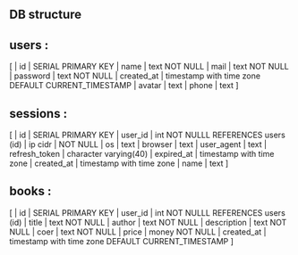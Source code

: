 


## DB structure 

## users : 
 [
  | id         | SERIAL PRIMARY KEY
  | name       | text NOT NULL
  | mail       | text NOT NULL
  | password   | text NOT NULL
  | created_at | timestamp with time zone DEFAULT CURRENT_TIMESTAMP
  | avatar     | text
  | phone      | text
]

## sessions : 
[
  | id            | SERIAL PRIMARY KEY
  | user_id       | int NOT NULLL REFERENCES users (id)
  | ip cidr       | NOT NULL
  | os            | text
  | browser       | text
  | user_agent    | text
  | refresh_token | character varying(40)
  | expired_at    | timestamp with time zone
  | created_at    | timestamp with time zone
  | name          | text
]

## books :
[
  | id            | SERIAL PRIMARY KEY
  | user_id       | int NOT NULLL REFERENCES users (id)
  | title         | text NOT NULL
  | author        | text NOT NULL
  | description   | text NOT NULL
  | coer          | text NOT NULL
  | price         | money NOT NULL
  | created_at    | timestamp with time zone DEFAULT CURRENT_TIMESTAMP
]